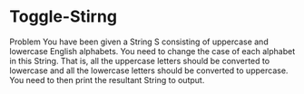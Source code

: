 # Toggle-Stirng
Problem You have been given a String S consisting of uppercase and lowercase English alphabets. You need to change the case of each alphabet in this String. That is, all the uppercase letters should be converted to lowercase and all the lowercase letters should be converted to uppercase. You need to then print the resultant String to output. 
